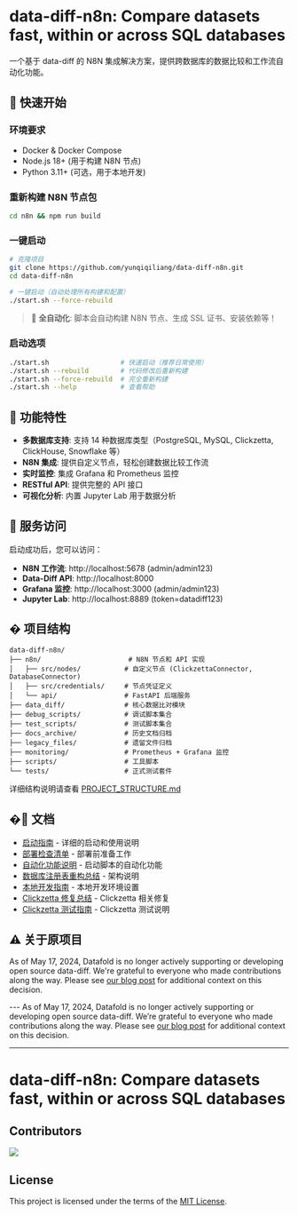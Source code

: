 # data-diff-n8n: Compare datasets fast, within or across SQL databases

一个基于 data-diff 的 N8N 集成解决方案，提供跨数据库的数据比较和工作流自动化功能。

## 🚀 快速开始

### 环境要求
- Docker & Docker Compose
- Node.js 18+ (用于构建 N8N 节点)
- Python 3.11+ (可选，用于本地开发)

### 重新构建 N8N 节点包
```bash
cd n8n && npm run build
```
### 一键启动
```bash
# 克隆项目
git clone https://github.com/yunqiqiliang/data-diff-n8n.git
cd data-diff-n8n

# 一键启动（自动处理所有构建和配置）
./start.sh --force-rebuild
```

> 🎉 **全自动化**: 脚本会自动构建 N8N 节点、生成 SSL 证书、安装依赖等！

### 启动选项
```bash
./start.sh                  # 快速启动（推荐日常使用）
./start.sh --rebuild        # 代码修改后重新构建
./start.sh --force-rebuild  # 完全重新构建
./start.sh --help           # 查看帮助
```

## 🌟 功能特性

- **多数据库支持**: 支持 14 种数据库类型（PostgreSQL, MySQL, Clickzetta, ClickHouse, Snowflake 等）
- **N8N 集成**: 提供自定义节点，轻松创建数据比较工作流
- **实时监控**: 集成 Grafana 和 Prometheus 监控
- **RESTful API**: 提供完整的 API 接口
- **可视化分析**: 内置 Jupyter Lab 用于数据分析

## 🔗 服务访问

启动成功后，您可以访问：

- **N8N 工作流**: http://localhost:5678 (admin/admin123)
- **Data-Diff API**: http://localhost:8000
- **Grafana 监控**: http://localhost:3000 (admin/admin123)
- **Jupyter Lab**: http://localhost:8889 (token=datadiff123)

## � 项目结构

```
data-diff-n8n/
├── n8n/                      # N8N 节点和 API 实现
│   ├── src/nodes/           # 自定义节点 (ClickzettaConnector, DatabaseConnector)
│   ├── src/credentials/     # 节点凭证定义
│   └── api/                 # FastAPI 后端服务
├── data_diff/               # 核心数据比对模块
├── debug_scripts/           # 调试脚本集合
├── test_scripts/            # 测试脚本集合
├── docs_archive/            # 历史文档归档
├── legacy_files/            # 遗留文件归档
├── monitoring/              # Prometheus + Grafana 监控
├── scripts/                 # 工具脚本
└── tests/                   # 正式测试套件
```

详细结构说明请查看 [PROJECT_STRUCTURE.md](PROJECT_STRUCTURE.md)

## �📖 文档

- [启动指南](docs/STARTUP_GUIDE.md) - 详细的启动和使用说明
- [部署检查清单](docs/DEPLOYMENT_CHECKLIST.md) - 部署前准备工作
- [自动化功能说明](docs/AUTOMATION_FEATURES.md) - 启动脚本的自动化功能
- [数据库注册表重构总结](docs/DATABASE_REGISTRY_REFACTOR_SUMMARY.md) - 架构说明
- [本地开发指南](docs/LOCAL_DEV.md) - 本地开发环境设置
- [Clickzetta 修复总结](docs/CLICKZETTA_FIX_SUMMARY.md) - Clickzetta 相关修复
- [Clickzetta 测试指南](docs/CLICKZETTA_TESTING_GUIDE.md) - Clickzetta 测试说明

## ⚠️ 关于原项目

As of May 17, 2024, Datafold is no longer actively supporting or developing open source data-diff. We're grateful to everyone who made contributions along the way. Please see [our blog post](https://www.datafold.com/blog/sunsetting-open-source-data-diff) for additional context on this decision.

---️ As of May 17, 2024, Datafold is no longer actively supporting or developing open source data-diff. We’re grateful to everyone who made contributions along the way. Please see [our blog post](https://www.datafold.com/blog/sunsetting-open-source-data-diff) for additional context on this decision.

---

# data-diff-n8n: Compare datasets fast, within or across SQL databases

## Contributors

<a href="https://github.com/yunqiqiliang/data-diff-n8n/graphs/contributors">
  <img src="https://contributors-img.web.app/image?repo=yunqiqiliang/data-diff-n8n" />
</a>

## License

This project is licensed under the terms of the [MIT License](https://github.com/yunqiqiliang/data-diff-n8n/blob/master/LICENSE).
